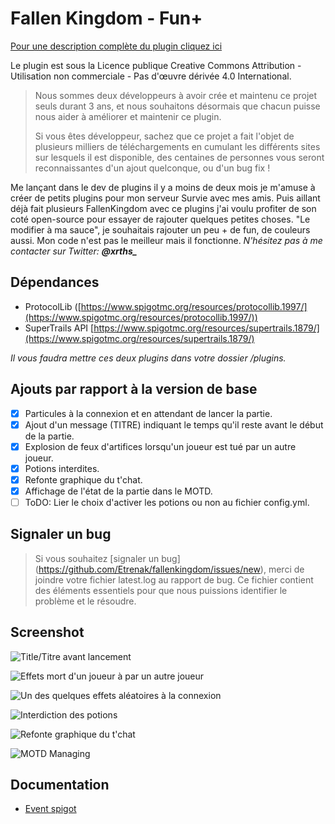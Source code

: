 
Fallen Kingdom - Fun+
===
[Pour une description complète du plugin cliquez ici](https://www.spigotmc.org/resources/fallenkingdom.38878/)

Le plugin est sous la Licence publique Creative Commons Attribution - Utilisation non commerciale - Pas d'œuvre dérivée 4.0 International.

> Nous sommes deux développeurs à avoir crée et maintenu ce projet seuls
> durant 3 ans, et nous souhaitons  désormais que chacun puisse nous
> aider à améliorer et maintenir ce plugin. 
> 
> Si vous êtes développeur, sachez que ce projet a fait l'objet de
> plusieurs milliers de téléchargements en cumulant les différents sites
> sur lesquels il est disponible, des centaines de personnes vous seront
> reconnaissantes d'un ajout quelconque, ou d'un bug fix !

Me lançant dans le dev de plugins il y a moins de deux mois je m'amuse à créer de petits plugins pour mon serveur Survie avec mes amis. Puis aillant déjà fait plusieurs FallenKingdom avec ce plugins j'ai voulu profiter de son coté open-source pour essayer de rajouter quelques petites choses. "Le modifier à ma sauce", je souhaitais rajouter un peu  + de fun, de couleurs aussi. Mon code n'est pas le meilleur mais il fonctionne. 
*N'hésitez pas à me contacter sur Twitter: **@xrths_***

## Dépendances

 - ProtocolLib ([https://www.spigotmc.org/resources/protocollib.1997/](https://www.spigotmc.org/resources/protocollib.1997/))
 - SuperTrails API [https://www.spigotmc.org/resources/supertrails.1879/](https://www.spigotmc.org/resources/supertrails.1879/)

*Il vous faudra mettre ces deux plugins dans votre dossier /plugins.*

## Ajouts par rapport à la version de base
- [x] Particules à la connexion et en attendant de lancer la partie.
- [x] Ajout d'un message (TITRE) indiquant le temps qu'il reste avant le début de la partie.
- [x] Explosion de feux d'artifices lorsqu'un joueur est tué par un autre joueur.
- [x] Potions interdites.
- [x] Refonte graphique du t'chat.
- [x] Affichage de l'état de la partie dans le MOTD.
- [ ] ToDO: Lier le choix d'activer les potions ou non au fichier config.yml.

## Signaler un bug

> Si vous souhaitez [signaler un bug]
> (https://github.com/Etrenak/fallenkingdom/issues/new), merci de
> joindre votre fichier latest.log au rapport de bug. Ce fichier
> contient des éléments essentiels pour que nous puissions identifier le
> problème et le résoudre.

## Screenshot
![Title/Titre avant lancement](http://files.sikya.fr/2020-02-05_22.03.52.png)

![Effets mort d'un joueur à par un autre joueur](http://files.sikya.fr/2020-02-05_22.04.39.png)

![Un des quelques effets aléatoires à la connexion](http://files.sikya.fr/2020-02-05_22.09.12.png)

![Interdiction des potions](http://files.sikya.fr/Screenshot_1.png)

![Refonte graphique du t'chat](http://files.sikya.fr/Screenshot_2.png)

![MOTD Managing](http://files.sikya.fr/Webp.net-gifmaker.gif)

## Documentation
* [Event spigot](docs/api/api.md)
